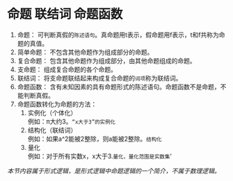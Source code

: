 # 命题 联结词 命题函数
1. 命题： 可判断真假的`陈述语句`。真命题用t表示，假命题用f表示，t和f共称为命题的真值。
2. 简单命题： 不包含其他命题作为组成部分的命题。
3. 复合命题： 包含其他命题作为组成部分，由其他命题组成的命题。
4. 支命题： 组成复合命题的各个命题。
5. 联结词： 将支命题联结起来构成复合命题的`词项`称为联结词。
6. 命题函数： 含有未知因素的具有命题形式的陈述语句。命题函数不是命题，不能判断真假。
7. 命题函数转化为命题的方法：
    1. 实例化（个体化）  
        例如：π大约3。`“x大于3”的实例化`
    2. 结构化（联结词）  
        例如：如果a^2能被2整除，则a能被2整除。`结构化`
    3. 量化  
        例如：对于所有实数x，x大于3.`量化，量化范围是实数集`‘

_本节内容属于形式逻辑，是形式逻辑中命题逻辑的一个简介，不属于数理逻辑。_
